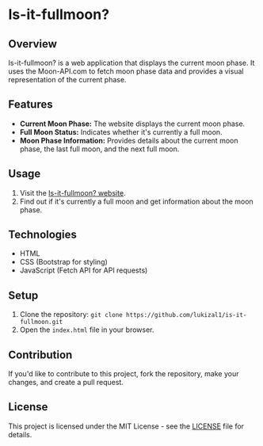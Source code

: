 # Is-it-fullmoon?

## Overview

Is-it-fullmoon? is a web application that displays the current moon phase. It uses the Moon-API.com to fetch moon phase data and provides a visual representation of the current phase.

## Features

- **Current Moon Phase:** The website displays the current moon phase.
- **Full Moon Status:** Indicates whether it's currently a full moon.
- **Moon Phase Information:** Provides details about the current moon phase, the last full moon, and the next full moon.

## Usage

1. Visit the [Is-it-fullmoon? website](https://lukizal1.github.io/is-it-fullmoon).
2. Find out if it's currently a full moon and get information about the moon phase.

## Technologies

- HTML
- CSS (Bootstrap for styling)
- JavaScript (Fetch API for API requests)

## Setup

1. Clone the repository: `git clone https://github.com/lukizal1/is-it-fullmoon.git`
2. Open the `index.html` file in your browser.

## Contribution

If you'd like to contribute to this project, fork the repository, make your changes, and create a pull request.

## License

This project is licensed under the MIT License - see the [LICENSE](LICENSE) file for details.
